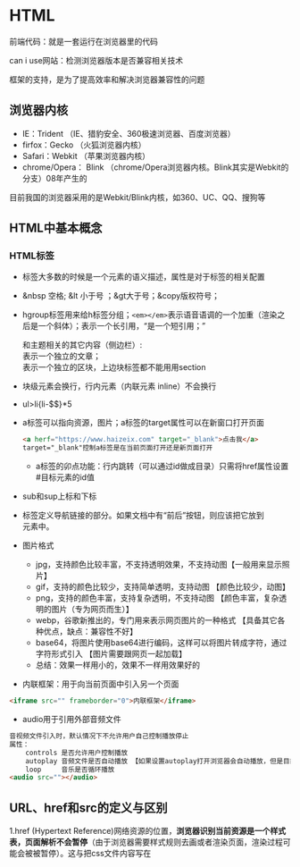 # HTML

前端代码：就是一套运行在浏览器里的代码

can i use网站：检测浏览器版本是否兼容相关技术

框架的支持，是为了提高效率和解决浏览器兼容性的问题

## 浏览器内核

- IE：Trident （IE、猎豹安全、360极速浏览器、百度浏览器）
- firfox：Gecko （火狐浏览器内核）
- Safari：Webkit （苹果浏览器内核）
- chrome/Opera： Blink （chrome/Opera浏览器内核。Blink其实是Webkit的分支）08年产生的

目前我国的浏览器采用的是Webkit/Blink内核，如360、UC、QQ、搜狗等

## HTML中基本概念

### HTML标签

- 标签大多数的时候是一个元素的语义描述，属性是对于标签的相关配置

- &nbsp 空格; &lt 小于号 ；&gt大于号；&copy版权符号；

- hgroup标签用来给h标签分组；`<em></em>`表示语音语调的一个加重（渲染之后是一个斜体）；<blockquto>表示一个长引用，<q>是一个短引用；<aside>和主题相关的其它内容（侧边栏）:<article>表示一个独立的文章；<section>表示一个独立的区块，上边块标签都不能用用section

- 块级元素会换行，行内元素（内联元素 inline）不会换行

- ul>li{li-$$}*5

- a标签可以指向资源，图片；a标签的target属性可以在新窗口打开页面

  ```html
  <a herf="https://www.haizeix.com" target="_blank">点击我</a>
  target="_blank"控制a标签是在当前页面打开还是新页面打开
  ```

  - a标签的卯点功能：行内跳转（可以通过id做成目录）只需将href属性设置#目标元素的id值

- sub和sup上标和下标

- <nav> 标签定义导航链接的部分。如果文档中有“前后”按钮，则应该把它放到 <nav> 元素中。

- 图片格式
  - jpg，支持颜色比较丰富，不支持透明效果，不支持动图【一般用来显示照片】
  - gif，支持的颜色比较少，支持简单透明，支持动图 【颜色比较少，动图】
  - png，支持的颜色丰富，支持复杂透明，不支持动图 【颜色丰富，复杂透明的图片（专为网页而生）】
  - webp，谷歌新推出的，专门用来表示网页图片的一种格式 【具备其它各种优点，缺点：兼容性不好】
  - base64，将图片使用base64进行编码，这样可以将图片转成字符，通过字符形式引入 【图片需要跟网页一起加载】
  - 总结：效果一样用小的，效果不一样用效果好的
- 内联框架：用于向当前页面中引入另一个页面

```html
<iframe src="" frameborder="0">内联框架</iframe>
```

- audio用于引用外部音频文件

```html
音视频文件引入时，默认情况下不允许用户自己控制播放停止
属性：
	controls 是否允许用户控制播放
	autoplay 音频文件是否自动播放 【如果设置autoplay打开浏览器会自动播放，但是目前来讲大部分浏览器都不会对音乐自动播放】
	loop     音乐是否循环播放
<audio src=""></audio>
```



## **URL、href和src的定义与区别**

1.href (Hypertext Reference)网络资源的位置，**浏览器识别当前资源是一个样式表，页面解析不会暂停**（由于浏览器需要样式规则去画或者渲染页面，渲染过程可能会被被暂停）。这与把css文件内容写在<style>标签里不相同，**因此建议使用link标签而不是@import来吧样式表导入到html文档里。**

2，src (Source)属性仅仅 嵌入当前资源到当前文档元素定义的位置，**在浏览器下载，编译，执行这个文件之前页面的加载和处理会被暂停。**这个过程与把js文件放到<script>标签里类似。这也是建议把JS文件放到底部加载的原因。当然，img标签页与此类似。浏览器暂停加载直到提取和加载图像。

2.**URL(Uniform Resource Locator) 统一资源定位符。**统一资源定位符是对可以从互联网上得到的资源的位置和访问方法的一种简洁的表示，是互联网上标准资源的地址。互联网上的每个文件都有一个唯一的URL，它包含的信息指出文件的位置以及浏览器应该怎么处理它。



## HTML5 WebSocket

- WebSocket 使得客户端和服务器之间的数据交换变得更加简单，允许服务端主动向客户端推送数据
- 在 WebSocket API 中，浏览器和服务器只需要完成一次握手，两者之间就直接可以创建持久性的连接，并进行双向数据传输。
- 当你获取 Web Socket 连接后，你可以通过 **send()** 方法来向服务器发送数据，并通过 **onmessage** 事件来接收服务器返回的数据。

```js
var Socket = new WebSocket(url, [protocol] );
//第一个参数 url, 指定连接的 URL。第二个参数 protocol 是可选的，指定了可接受的子协议。
```

### WebSocket 事件

| 事件    | 事件处理程序     | 描述                       |
| :------ | :--------------- | :------------------------- |
| open    | Socket.onopen    | 连接建立时触发             |
| message | Socket.onmessage | 客户端接收服务端数据时触发 |
| error   | Socket.onerror   | 通信发生错误时触发         |
| close   | Socket.onclose   | 连接关闭时触发             |

### WebSocket 方法

| 方法           | 描述             |
| :------------- | :--------------- |
| Socket.send()  | 使用连接发送数据 |
| Socket.close() | 关闭连接         |

# CSS

## 层叠样式表

- 所有匹配上的样式选择器都会作用，后面的样式只会覆盖相同属性的样式。
- 选择器
  - 交集选择器：如果有元素选择器必须以元素选择器开头
- 选择器优先级：元素选择器 < 类选择器 < id < 行内样式。优先级决定当前哪一个样式作用在当前元素身上
- 行内样式，就是在标签属性上直接设定

## Font-famil属性

font-family 规定元素的字体系列。

font-family 可以把多个字体名称作为一个“回退”系统来保存。如果浏览器不支持第一个字体，则会尝试下一个。也就是说，font-family 属性的值是用于某个元素的字体族名称或/及类族名称的一个优先表。浏览器会使用它可识别的第一个值。

- 在html中style 属性淘汰了旧的 <font> 标签。

## CSS背景大小属性设置

- ##### Background

  - 用rgba（0，0，0，1）来调节颜色，前三位最大值为255，第四位位是透明度。
  - 简单的可以写成复合属性里面去，但是是有顺序的

- height和width是内容区的高度和宽度，对内联元素无效果；padding设置元素的内边距，border是边框，magin设置元素的外边距

## position的属性和区别

**1. position: relative;相对定位**

- 不影响元素本身特性（无论区块元素还是内联元素会保留其原本特性）
- 不会使元素脱离文档流（元素原本位置会被保留，即改变位置也不会占用新位置）
- 没有定位偏移量时对元素无影响（相对于自身原本位置进行偏移）
- 提升层级（用z-index（z轴的位置）样式的值可以改变一个定位元素的层级关系，从而改变元素的覆盖关系，值越大越在上面，z-index只能在position属性值为relative或absolute或fixed的元素上有效。） （两个都为定位元素，后面的会覆盖前面的定位）

**2. position: absolute;绝对定位**

-  使元素完全脱离文档流（在文档流中不再占位）
-  使内联元素在设置宽高的时候支持宽高（改变内联元素的特性），元素在没有定义宽度的情况下，宽度由元素里面的内容决定
-  使区块元素在未设置宽度时由内容撑开宽度（改变区块元素的特性）
-  相对于最近一个有定位的父元素偏移（若其父元素没有定位则逐层上找，【向上寻找psition属性】直到document——页面文档对象）
-  相对定位一般配合绝对定位使用（将父元素设置相对定位，使其相对于父元素偏移）
-  提升层级（同相对定位）
-  不管盒子的display属性是什么，定位后都生成块级盒子

**3. position: fixed;固定定位**

 [fixed](http://www.runoob.com/css/css-positioning.html#position-fixed)生成固定定位的元素，相对于浏览器窗口进行定位。

**4. position:static**：**默认值**

默认布局。元素出现在正常的流中（忽略 top, bottom, left, right 或者 z-index 声明）。

**5. position: sticky 粘性定位**

粘性定位，该定位基于用户滚动的位置。

粘性定位，该定位基于用户滚动的位置。

它的行为就像 position:relative; 而当页面滚动超出目标区域时，它的表现就像 position:fixed;，它会固定在目标位置。

**注意:** Internet Explorer, Edge 15 及更早 IE 版本不支持 sticky 定位。 Safari 需要使用 -webkit- prefix 。 

## css overflow属性定义溢出元素内容区的内容会如何处理。

参数是scroll时候，必会出现滚动条。
参数是auto时候，子元素内容大于父元素时出现滚动条。
参数是visible时候，溢出的内容出现在父元素之外。
参数是hidden时候，溢出隐藏。
